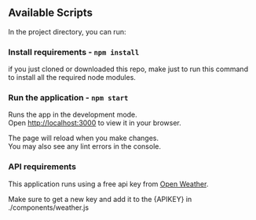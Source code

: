 ## Available Scripts

In the project directory, you can run:

### Install requirements - `npm install`

if you just cloned or downloaded this repo, make just to run this command to install all the required node modules.

### Run the application - `npm start`

Runs the app in the development mode.\
Open [http://localhost:3000](http://localhost:3000) to view it in your browser.

The page will reload when you make changes.\
You may also see any lint errors in the console.

### API requirements

This application runs using a free api key from [Open Weather](https://openweathermap.org/).

Make sure to get a new key and add it to the {APIKEY} in ./components/weather.js